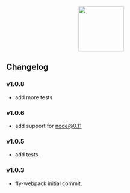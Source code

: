 <div align="center">
<a href="http://github.com/flyjs/fly">
<img width=120px src="https://cloud.githubusercontent.com/assets/8317250/8733685/0be81080-2c40-11e5-98d2-c634f076ccd7.png">
</a>
</div>

## Changelog

### v1.0.8

 * add more tests

### v1.0.6

 * add support for node@0.11

### v1.0.5

 * add tests.

### v1.0.3

 * fly-webpack initial commit.
